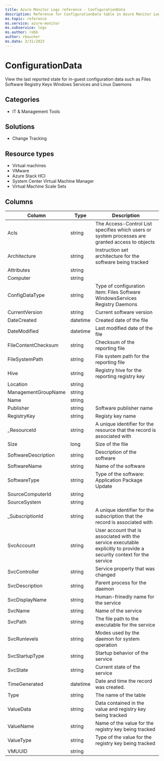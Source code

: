 ```yaml
---
title: Azure Monitor Logs reference - ConfigurationData
description: Reference for ConfigurationData table in Azure Monitor Logs.
ms.topic: reference
ms.service: azure-monitor
ms.subservice: logs
ms.author: robb
author: rboucher
ms.date: 3/31/2023
---
```


# ConfigurationData

 View the last reported state for in-guest configuration data such as Files Software Registry Keys Windows Services and Linux Daemons

## Categories

- IT & Management Tools
## Solutions

- Change Tracking
## Resource types

- Virtual machines
- VMware
- Azure Stack HCI
- System Center Virtual Machine Manager
- Virtual Machine Scale Sets




## Columns

| Column | Type | Description |
| --- | --- | --- |
| Acls | string | The Access-Control List specifies which users or system processes are granted access to objects |
| Architecture | string | Instruction set architecture for the software being tracked |
| Attributes | string |  |
| Computer | string |  |
| ConfigDataType | string | Type of configuration item: Files Software WindowsServices Registry Daemons |
| CurrentVersion | string | Current software version |
| DateCreated | datetime | Created date of the file |
| DateModified | datetime | Last modified date of the file |
| FileContentChecksum | string | Checksum of the reporting file |
| FileSystemPath | string | File system path for the reporting file |
| Hive | string | Registry hive for the reporting registry key |
| Location | string |  |
| ManagementGroupName | string |  |
| Name | string |  |
| Publisher | string | Software publisher name |
| RegistryKey | string | Registy key name |
| _ResourceId | string | A unique identifier for the resource that the record is associated with |
| Size | long | Size of the file |
| SoftwareDescription | string | Description of the software |
| SoftwareName | string | Name of the software |
| SoftwareType | string | Type of the software: Application Package Update |
| SourceComputerId | string |  |
| SourceSystem | string |  |
| _SubscriptionId | string | A unique identifier for the subscription that the record is associated with |
| SvcAccount | string | User account that is associated with the service executable explicitly to provide a security context for the service |
| SvcController | string | Service property that was changed |
| SvcDescription | string | Parent process for the daemon |
| SvcDisplayName | string | Human-frinedly name for the service |
| SvcName | string | Name of the service |
| SvcPath | string | The file path to the executable for the service |
| SvcRunlevels | string | Modes used by the daemon for system operation |
| SvcStartupType | string | Startup behavior of the service |
| SvcState | string | Current state of the service |
| TimeGenerated | datetime | Date and time the record was created. |
| Type | string | The name of the table |
| ValueData | string | Data contained in the value and registry key being tracked |
| ValueName | string | Name of the value for the registry key being tracked |
| ValueType | string | Type of the value for the registry key being tracked |
| VMUUID | string |  |
